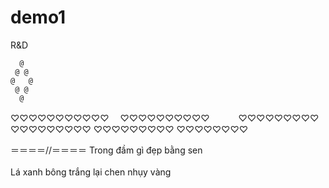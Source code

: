# demo1
R&amp;D

      @
     @ @
    @   @
     @ @
      @
      

♡♡♡♡♡♡♡♡♡♡♡
　♡♡♡♡♡♡♡♡♡♡　
 　　♡♡♡♡♡♡♡♡♡
   ♡♡♡♡♡♡♡♡♡
  ♡♡♡♡♡♡♡♡♡
 ♡♡♡♡♡♡♡♡
 
 ＝＝＝＝//＝＝＝＝
 Trong đầm gì đẹp bằng sen<br>
 <br>Lá xanh bông trắng lại chen nhụy vàng<br>
 
